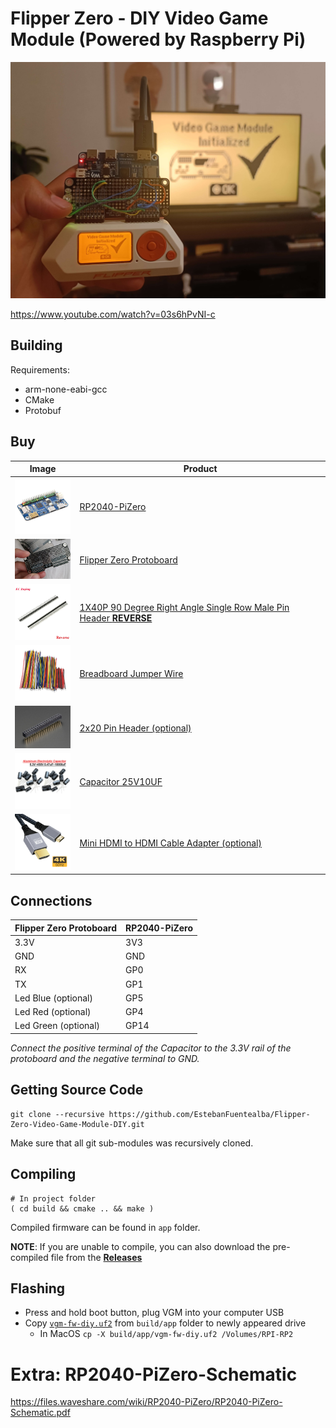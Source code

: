 # Flipper Zero - DIY Video Game Module (Powered by Raspberry Pi)
![Flipper Zero Video Game Module Powered by Raspberry Pi](./docs/images/cover.jpg)

https://www.youtube.com/watch?v=03s6hPvNI-c

## Building

Requirements: 

- arm-none-eabi-gcc
- CMake
- Protobuf

## Buy

| Image  |  Product |
|---|---|
| <a target="_blank" href="https://s.click.aliexpress.com/e/_DkA131b"><img src="./docs/images/RP2040-PiZero.webp" width="100" /></a>  | [RP2040-PiZero](https://s.click.aliexpress.com/e/_DkA131b)  |
| <a target="_blank" href="https://www.pcbway.com/project/shareproject/Flipper_Zero_Protoboard_31f89159.html"><img src="./docs/images/proto.png" width="100" /></a>  | [Flipper Zero Protoboard](https://www.pcbway.com/project/shareproject/Flipper_Zero_Protoboard_31f89159.html)  |
| <a target="_blank" href="https://s.click.aliexpress.com/e/_Dm2ZEMN"><img src="./docs/images/90degpin.webp" width="100" /></a>  | [1X40P 90 Degree Right Angle Single Row Male Pin Header **REVERSE**](https://s.click.aliexpress.com/e/_Dm2ZEMN)  |
| <a target="_blank" href="https://s.click.aliexpress.com/e/_DBAkVO9"><img src="./docs/images/wires.webp" width="100" /></a> | [Breadboard Jumper Wire](https://s.click.aliexpress.com/e/_DBAkVO9)  |
| <a target="_blank" href="https://s.click.aliexpress.com/e/_DFUpfQl"><img src="./docs/images/rppinheader.jpeg" width="100" /></a>  | [2x20 Pin Header (optional)](https://s.click.aliexpress.com/e/_DFUpfQl) |
| <a target="_blank" href="https://s.click.aliexpress.com/e/_DCMb1JX"><img src="./docs/images/capacitor.webp" width="100" /></a>  | [Capacitor 25V10UF](https://s.click.aliexpress.com/e/_DCMb1JX)  |
| <a target="_blank" href="https://s.click.aliexpress.com/e/_DeoZp3B"><img src="./docs/images/hdmi.webp" width="100" /></a>  | [Mini HDMI to HDMI Cable Adapter (optional)](https://s.click.aliexpress.com/e/_DeoZp3B) |


## Connections

| Flipper Zero Protoboard | RP2040-PiZero |
|-------------------------|---------------|
| 3.3V                    | 3V3           |
| GND                     | GND           |
| RX                      | GP0           |
| TX                      | GP1           |
| Led Blue (optional)                | GP5           |
| Led Red  (optional)               | GP4           |
| Led Green (optional)              | GP14          |

_Connect the positive terminal of the Capacitor to the 3.3V rail of the protoboard and the negative terminal to GND._

## Getting Source Code

	git clone --recursive https://github.com/EstebanFuentealba/Flipper-Zero-Video-Game-Module-DIY.git

Make sure that all git sub-modules was recursively cloned.

## Compiling

	# In project folder
	( cd build && cmake .. && make )

Compiled firmware can be found in `app` folder.

**NOTE**: If you are unable to compile, you can also download the pre-compiled file from the [**Releases**](https://github.com/EstebanFuentealba/Flipper-Zero-Video-Game-Module-DIY/releases)

## Flashing

- Press and hold boot button, plug VGM into your computer USB
- Copy [`vgm-fw-diy.uf2`](https://github.com/EstebanFuentealba/Flipper-Zero-Video-Game-Module-DIY/releases) from `build/app` folder to newly appeared drive
	- In MacOS `cp -X build/app/vgm-fw-diy.uf2 /Volumes/RPI-RP2 `

# Extra: RP2040-PiZero-Schematic
https://files.waveshare.com/wiki/RP2040-PiZero/RP2040-PiZero-Schematic.pdf
